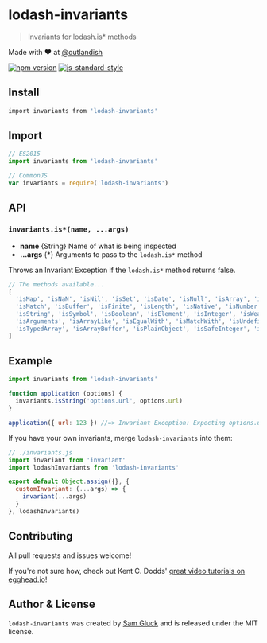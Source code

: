 # lodash-invariants

> Invariants for lodash.is* methods

Made with ❤ at [@outlandish](http://www.twitter.com/outlandish)

<a href="http://badge.fury.io/js/lodash-invariants"><img alt="npm version" src="https://badge.fury.io/js/lodash-invariants.svg"></a>
[![js-standard-style](https://img.shields.io/badge/code%20style-standard-brightgreen.svg)](http://standardjs.com/)

## Install

```sh
import invariants from 'lodash-invariants'
```

## Import

```js
// ES2015
import invariants from 'lodash-invariants'

// CommonJS
var invariants = require('lodash-invariants')
```

## API

### `invariants.is*(name, ...args)`

- __name__ {String} Name of what is being inspected 
- __...args__ {\*} Arguments to pass to the `lodash.is*` method

Throws an Invariant Exception if the `lodash.is*` method returns false.

```js
// The methods available...
[
  'isMap', 'isNaN', 'isNil', 'isSet', 'isDate', 'isNull', 'isArray', 'isEmpty', 'isEqual', 'isError',
  'isMatch', 'isBuffer', 'isFinite', 'isLength', 'isNative', 'isNumber', 'isObject', 'isRegExp',
  'isString', 'isSymbol', 'isBoolean', 'isElement', 'isInteger', 'isWeakMap', 'isWeakSet', 'isFunction',
  'isArguments', 'isArrayLike', 'isEqualWith', 'isMatchWith', 'isUndefined', 'isObjectLike',
  'isTypedArray', 'isArrayBuffer', 'isPlainObject', 'isSafeInteger', 'isArrayLikeObject'
]
```

## Example

```js
import invariants from 'lodash-invariants'

function application (options) {
  invariants.isString('options.url', options.url)
}

application({ url: 123 }) //=> Invariant Exception: Expecting options.url to be string, got number.
```

If you have your own invariants, merge `lodash-invariants` into them:

```js
// ./invariants.js
import invariant from 'invariant'
import lodashInvariants from 'lodash-invariants'

export default Object.assign({}, {
  customInvariant: (...args) => {
    invariant(...args)
  }
}, lodashInvariants)
```

## Contributing

All pull requests and issues welcome!

If you're not sure how, check out Kent C. Dodds'
[great video tutorials on egghead.io](https://egghead.io/lessons/javascript-identifying-how-to-contribute-to-an-open-source-project-on-github)!

## Author & License

`lodash-invariants` was created by [Sam Gluck](https://twitter.com/sdgluck) and is released under the MIT license.

